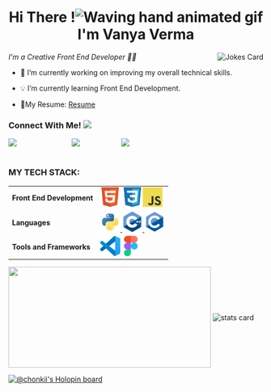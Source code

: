 
<h1 align="center">Hi There !<img src="https://raw.githubusercontent.com/nixin72/nixin72/master/wave.gif"
         alt="Waving hand animated gif"
         height="45"
         width="45" /> I'm Vanya Verma </h1>
         <img align="right" src="https://readme-jokes.vercel.app/api?hideBorder&theme=tokyonight" alt="Jokes Card" />

*I'm a Creative Front End Developer 👩‍💻*

- 🔭 I’m currently working on improving my overall technical skills.
- 💡 I’m currently learning  Front End Development.

- 📃My Resume: [Resume](https://drive.google.com/file/d/1aMp9pwXqYG4-O0Rtz0IHgHmYiReJUxpJ/view?usp=sharing)




### Connect With Me! <img src="https://github.com/PulkitSinghDev/PulkitSinghDev/blob/main/Handshake.gif" height="25px" style="max-width:100%;">
<a href="https://www.linkedin.com/in/vanya-verma-196b511b8/">
  <img align="left" width="125px" src="https://img.shields.io/badge/LinkedIn-0077B5?style=for-the-badge&logo=linkedin&logoColor=white" />
</a>
<a href="mailto: vanya.verma31@gmail.com">
  <img align="left" width="98px" src="https://img.shields.io/badge/Gmail-D14836?style=for-the-badge&logo=gmail&logoColor=white" />
</a>
<a href="https://www.instagram.com/vanya._.verma/">
  <img align="left" width="135px" src="https://img.shields.io/badge/Instagram-E4405F?style=for-the-badge&logo=instagram&logoColor=white" />
</a>
<br/>
<br/>


### MY TECH STACK:
|                 |           |
| --------------- | --------- |
| **Front End Development** | <img src="https://github.com/devicons/devicon/blob/master/icons/html5/html5-original.svg" alt="HTML5" width="40" height="40"/> <img src="https://github.com/devicons/devicon/blob/master/icons/css3/css3-original.svg" alt="CSS3" width="40" height="40"/><img src="https://github.com/devicons/devicon/blob/master/icons/javascript/javascript-original.svg" alt="HTML5" width="40" height="40"/>
| **Languages** | <a href="https://www.w3schools.com/python/" target="_blank" rel="noreferrer"> <img src="https://raw.githubusercontent.com/devicons/devicon/master/icons/python/python-original.svg" alt="python3" width="40" height="40"/> </a><a href="https://www.w3schools.com/cpp/" target="_blank" rel="noreferrer"> <img src="https://raw.githubusercontent.com/devicons/devicon/master/icons/cplusplus/cplusplus-original.svg" alt="cplusplus" width="40" height="40"/> </a><a href="https://www.w3schools.com/c/" target="_blank" rel="noreferrer"> <img src="https://raw.githubusercontent.com/devicons/devicon/master/icons/c/c-original.svg" alt="c" width="40" height="40"/> </a>   <a href="https://www.w3schools.com/css/" target="_blank" rel="noreferrer">   |
|**Tools and Frameworks**| <a href="https://code.visualstudio.com/" target="_blank" rel="noreferrer"><img src="https://github.com/devicons/devicon/blob/master/icons/vscode/vscode-original.svg" alt="vscode" width="40" height="40"/></a><img src="https://raw.githubusercontent.com/devicons/devicon/master/icons/figma/figma-original.svg" alt="figma" width="40" height="40"/> </a>|



<img align="center" height="200px" width="400" src="https://github-readme-stats.vercel.app/api?username=vanya31&count_private=true&theme=material-palenight&show_icons=true" />

<img align="center" alt= "stats card" height="200px" width="400" src="https://github-readme-streak-stats.herokuapp.com/?user=vanya31&theme=material-palenight">

[![@chonkii's Holopin board](https://holopin.io/api/user/board?user=chonkii)](https://holopin.io/@chonkii)









